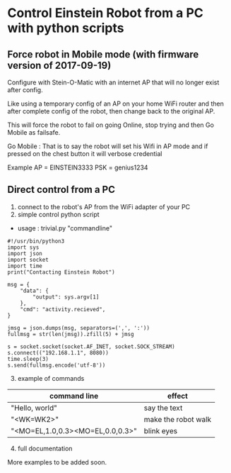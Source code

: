 # Control Einstein Robot from a PC with python scripts

## Force robot in Mobile mode (with firmware version of 2017-09-19)
Configure with Stein-O-Matic with an internet AP that will no longer exist after config.

Like using a temporary config of an AP on your home WiFi router and then after complete config of the robot, then change back to the original AP.

This will force  the robot to fail on going Online, stop trying and then Go Mobile as failsafe.

Go Mobile : That is to say the robot will set his Wifi in AP mode and if pressed on the chest button it will verbose credential

Example
AP = EINSTEIN3333
PSK = genius1234

## Direct control from a PC
1. connect to the robot's AP from the WiFi adapter of your PC
2. simple control python script

  - usage : trivial.py "commandline"
```
#!/usr/bin/python3
import sys
import json
import socket
import time
print("Contacting Einstein Robot")

msg = {
    "data": {
        "output": sys.argv[1]
    },
    "cmd": "activity.recieved",
}

jmsg = json.dumps(msg, separators=(',', ':'))
fullmsg = str(len(jmsg)).zfill(5) + jmsg

s = socket.socket(socket.AF_INET, socket.SOCK_STREAM)
s.connect(("192.168.1.1", 8080))
time.sleep(3)
s.send(fullmsg.encode('utf-8'))
```
3. example of commands

| command line  |     effect    |
| --------------- | ------------- |
| "Hello, world"  | say the text  |
|  "<WK=WK2>" | make the robot walk  |
|  "<MO=EL,1.0,0.3><PM><MO=EL,0.0,0.3>" | blink eyes  |

4. full documentation

More examples to be added soon.



